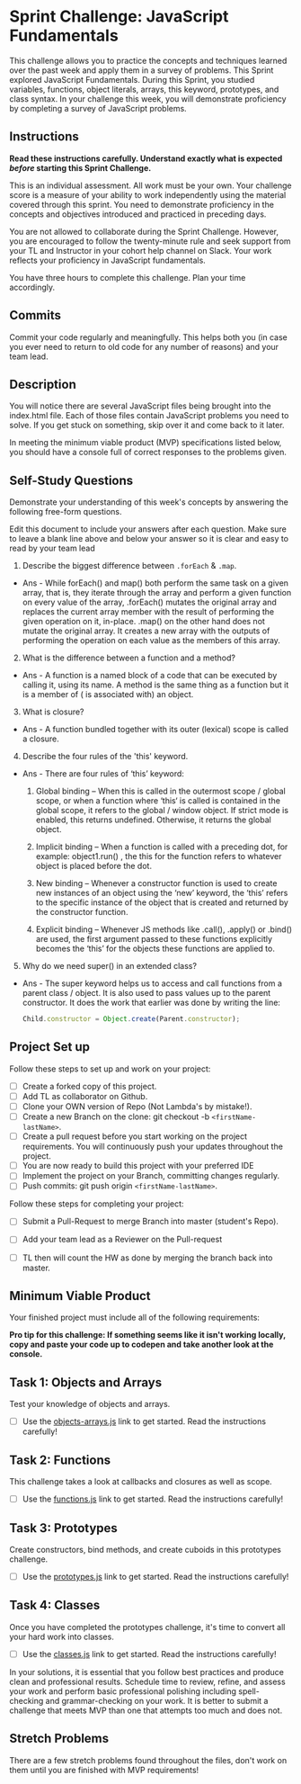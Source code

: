 # Sprint Challenge: JavaScript Fundamentals

This challenge allows you to practice the concepts and techniques learned over the past week and apply them in a survey of problems. This Sprint explored JavaScript Fundamentals. During this Sprint, you studied variables, functions, object literals, arrays, this keyword, prototypes, and class syntax. In your challenge this week, you will demonstrate proficiency by completing a survey of JavaScript problems.

## Instructions

**Read these instructions carefully. Understand exactly what is expected _before_ starting this Sprint Challenge.**

This is an individual assessment. All work must be your own. Your challenge score is a measure of your ability to work independently using the material covered through this sprint. You need to demonstrate proficiency in the concepts and objectives introduced and practiced in preceding days.

You are not allowed to collaborate during the Sprint Challenge. However, you are encouraged to follow the twenty-minute rule and seek support from your TL and Instructor in your cohort help channel on Slack. Your work reflects your proficiency in JavaScript fundamentals.

You have three hours to complete this challenge. Plan your time accordingly.

## Commits

Commit your code regularly and meaningfully. This helps both you (in case you ever need to return to old code for any number of reasons) and your team lead.

## Description

You will notice there are several JavaScript files being brought into the index.html file.  Each of those files contain JavaScript problems you need to solve.  If you get stuck on something, skip over it and come back to it later.

In meeting the minimum viable product (MVP) specifications listed below, you should have a console full of correct responses to the problems given.

## Self-Study Questions

Demonstrate your understanding of this week's concepts by answering the following free-form questions.

Edit this document to include your answers after each question. Make sure to leave a blank line above and below your answer so it is clear and easy to read by your team lead

1. Describe the biggest difference between `.forEach` & `.map`.

- Ans - While forEach() and map() both perform the same task on a given array, that is, they iterate through the array and perform a given function on every value of the array, .forEach() mutates the original array and replaces the current array member with the result of performing the given operation on it, in-place. .map() on the other hand does not mutate the original array. It creates a new array with the outputs of performing the operation on each value as the members of this array.

2. What is the difference between a function and a method?

- Ans - A function is a named block of a code that can be executed by calling it, using its name. A method is the same thing as a function but it is a member of ( is associated with) an object.

3. What is closure?

- Ans - A function bundled together with its outer (lexical) scope is called a closure.

4. Describe the four rules of the 'this' keyword.

- Ans - There are four rules of ‘this’ keyword:

    1.	Global binding – When this is called in the outermost scope / global scope, or when a function where ‘this‘ is called is contained in the global scope, it refers to the global / window object. If strict mode is enabled, this returns undefined. Otherwise, it returns the global object.

    2.	Implicit binding – When a function is called with a preceding dot, for example: object1.run() , the this for the function refers to whatever object is placed before the dot.

    3.	New binding – Whenever a constructor function is used to create new instances of an object using the ‘new’ keyword, the ‘this’ refers to the specific instance of the object that is created and returned by the constructor function.

    4.	Explicit binding – Whenever JS methods like .call(), .apply() or .bind() are used, the first argument passed to these functions explicitly becomes the ‘this’ for the objects these functions are applied to.


5. Why do we need super() in an extended class?

- Ans - The super keyword helps us to access and call functions from a parent class / object. It is also used to pass values up to the parent constructor. It does the work that earlier was done by writing the line: 
    ```js 
    Child.constructor = Object.create(Parent.constructor);
    ```

## Project Set up

Follow these steps to set up and work on your project:

- [ ] Create a forked copy of this project.
- [ ] Add TL as collaborator on Github.
- [ ] Clone your OWN version of Repo (Not Lambda's by mistake!).
- [ ] Create a new Branch on the clone: git checkout -b `<firstName-lastName>`.
- [ ] Create a pull request before you start working on the project requirements.  You will continuously push your updates throughout the project.
- [ ] You are now ready to build this project with your preferred IDE
- [ ] Implement the project on your Branch, committing changes regularly.
- [ ] Push commits: git push origin `<firstName-lastName>`.

Follow these steps for completing your project:

- [ ] Submit a Pull-Request to merge <firstName-lastName> Branch into master (student's  Repo).
- [ ] Add your team lead as a Reviewer on the Pull-request
- [ ] TL then will count the HW as done by  merging the branch back into master.


## Minimum Viable Product

Your finished project must include all of the following requirements:

**Pro tip for this challenge: If something seems like it isn't working locally, copy and paste your code up to codepen and take another look at the console.**

## Task 1: Objects and Arrays
Test your knowledge of objects and arrays. 
* [ ] Use the [objects-arrays.js](challenges/objects-arrays.js) link to get started.  Read the instructions carefully!

## Task 2: Functions
This challenge takes a look at callbacks and closures as well as scope. 
* [ ] Use the [functions.js](challenges/functions.js) link to get started. Read the instructions carefully!

## Task 3: Prototypes
Create constructors, bind methods, and create cuboids in this prototypes challenge.
* [ ] Use the [prototypes.js](challenges/prototypes.js) link to get started. Read the instructions carefully!

## Task 4: Classes
Once you have completed the prototypes challenge, it's time to convert all your hard work into classes.
* [ ] Use the [classes.js](challenges/classes.js) link to get started. Read the instructions carefully!

In your solutions, it is essential that you follow best practices and produce clean and professional results. Schedule time to review, refine, and assess your work and perform basic professional polishing including spell-checking and grammar-checking on your work. It is better to submit a challenge that meets MVP than one that attempts too much and does not.

## Stretch Problems

There are a few stretch problems found throughout the files, don't work on them until you are finished with MVP requirements!
